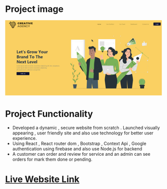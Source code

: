 # Project image
<img src = "src/images/Home-read-me.jpg">

# Project Functionality
<ul>
  <li>Developed a dynamic , secure website from scratch . Launched visually appearing , user friendly site and also use technology for better user experience.</li>
  <li>Using React , React router dom , Bootstrap , Context Api , Google authentication using firebase and also use Node.js for backend</li>
  <li>A customer can order and review for service and an admin can see orders for mark them done or pending.</li>
</ul>

# [Live Website Link](https://creative-agency-2ddc2.web.app)
